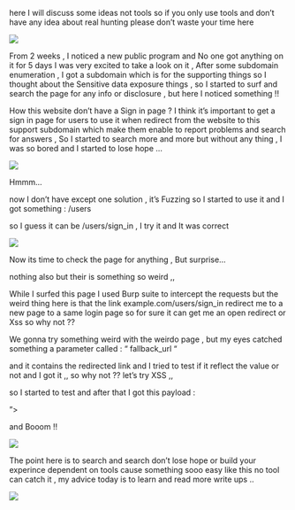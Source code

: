 here I will discuss some ideas not tools so if you only use tools and don’t have any idea about real hunting please don’t waste your time here

![](https://miro.medium.com/v2/resize:fit:400/1*VnHLjU8V9Ji3nGSIqolTtg.gif)

From 2 weeks , I noticed a new public program and No one got anything on it for 5 days I was very excited to take a look on it , After some subdomain enumeration , I got a subdomain which is for the supporting things so I thought about the Sensitive data exposure things , so I started to surf and search the page for any info or disclosure , but here I noticed something !!

How this website don’t have a Sign in page ? I think it’s important to get a sign in page for users to use it when redirect from the website to this support subdomain which make them enable to report problems and search for answers , So I started to search more and more but without any thing , I was so bored and I started to lose hope …

![](https://miro.medium.com/v2/resize:fit:480/1*Wn0sOncK1XTLUnOQXjxFxA.gif)

Hmmm…

now I don’t have except one solution , it’s Fuzzing so I started to use it and I got something : /users

so I guess it can be /users/sign_in , I try it and It was correct

![](https://miro.medium.com/v2/resize:fit:320/1*FE_pKkhR4A9T-0BPtILQSA.gif)

Now its time to check the page for anything , But surprise…

nothing also but their is something so weird ,,

While I surfed this page I used Burp suite to intercept the requests but the weird thing here is that the link example.com/users/sign_in redirect me to a new page to a same login page so for sure it can get me an open redirect or Xss so why not ??

We gonna try something weird with the weirdo page , but my eyes catched something a parameter called : “ fallback_url “

and it contains the redirected link and I tried to test if it reflect the value or not and I got it ,, so why not ?? let’s try XSS ,,

so I started to test and after that I got this payload :

”><sCrIpT>alert(“WHOAMI?”)</ScRiPt>

and Booom !!

![](https://miro.medium.com/v2/resize:fit:700/1*Q84EBg5mgjS2NwZc0CBY4w.png)

The point here is to search and search don’t lose hope or build your experince dependent on tools cause something sooo easy like this no tool can catch it , my advice today is to learn and read more write ups ..

![](https://miro.medium.com/v2/resize:fit:378/1*wlqxJ1cNax4X622qeg599A.png)